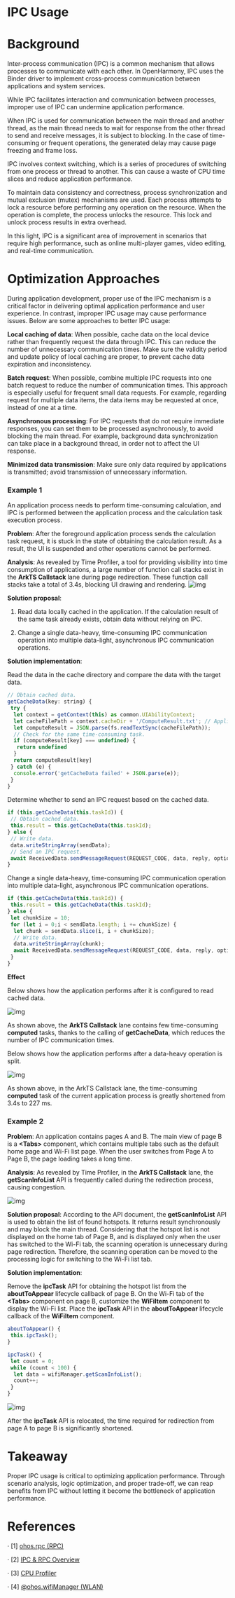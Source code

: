 # IPC Usage

# **Background**

Inter-process communication (IPC) is a common mechanism that allows processes to communicate with each other. In OpenHarmony, IPC uses the Binder driver to implement cross-process communication between applications and system services.

While IPC facilitates interaction and communication between processes, improper use of IPC can undermine application performance.

When IPC is used for communication between the main thread and another thread, as the main thread needs to wait for response from the other thread to send and receive messages, it is subject to blocking. In the case of time-consuming or frequent operations, the generated delay may cause page freezing and frame loss.

IPC involves context switching, which is a series of procedures of switching from one process or thread to another. This can cause a waste of CPU time slices and reduce application performance.

To maintain data consistency and correctness, process synchronization and mutual exclusion (mutex) mechanisms are used. Each process attempts to lock a resource before performing any operation on the resource. When the operation is complete, the process unlocks the resource. This lock and unlock process results in extra overhead.

In this light, IPC is a significant area of improvement in scenarios that require high performance, such as online multi-player games, video editing, and real-time communication.

# **Optimization Approaches**

During application development, proper use of the IPC mechanism is a critical factor in delivering optimal application performance and user experience. In contrast, improper IPC usage may cause performance issues. Below are some approaches to better IPC usage:

**Local caching of data**: When possible, cache data on the local device rather than frequently request the data through IPC. This can reduce the number of unnecessary communication times. Make sure the validity period and update policy of local caching are proper, to prevent cache data expiration and inconsistency.

**Batch request**: When possible, combine multiple IPC requests into one batch request to reduce the number of communication times. This approach is especially useful for frequent small data requests. For example, regarding request for multiple data items, the data items may be requested at once, instead of one at a time.

**Asynchronous processing**: For IPC requests that do not require immediate responses, you can set them to be processed asynchronously, to avoid blocking the main thread. For example, background data synchronization can take place in a background thread, in order not to affect the UI response.

**Minimized data transmission**: Make sure only data required by applications is transmitted; avoid transmission of unnecessary information.

### Example 1

An application process needs to perform time-consuming calculation, and IPC is performed between the application process and the calculation task execution process.

**Problem**: After the foreground application process sends the calculation task request, it is stuck in the state of obtaining the calculation result. As a result, the UI is suspended and other operations cannot be performed.

**Analysis**: As revealed by Time Profiler, a tool for providing visibility into time consumption of applications, a large number of function call stacks exist in the **ArkTS Callstack** lane during page redirection. These function call stacks take a total of 3.4s, blocking UI drawing and rendering.
![img](./figures/reasonable-using-ipc-image1.png)


**Solution proposal**:

1. Read data locally cached in the application. If the calculation result of the same task already exists, obtain data without relying on IPC.

2. Change a single data-heavy, time-consuming IPC communication operation into multiple data-light, asynchronous IPC communication operations.

**Solution implementation**:

Read the data in the cache directory and compare the data with the target data.

```javascript
// Obtain cached data.
getCacheData(key: string) {
 try {
  let context = getContext(this) as common.UIAbilityContext;
  let cacheFilePath = context.cacheDir + '/ComputeResult.txt'; // Application sandbox cache directory.
  let computeResult = JSON.parse(fs.readTextSync(cacheFilePath));
  // Check for the same time-consuming task.
  if (computeResult[key] === undefined) {
   return undefined
  }
  return computeResult[key]
 } catch (e) {
  console.error('getCacheData failed' + JSON.parse(e));
 }
}
```

Determine whether to send an IPC request based on the cached data.

```javascript
if (this.getCacheData(this.taskId)) {
 // Obtain cached data.
 this.result = this.getCacheData(this.taskId);
} else {
 // Write data.
 data.writeStringArray(sendData);
 // Send an IPC request.
 await ReceivedData.sendMessageRequest(REQUEST_CODE, data, reply, option);
}
```

Change a single data-heavy, time-consuming IPC communication operation into multiple data-light, asynchronous IPC communication operations.

```javascript
if (this.getCacheData(this.taskId)) {
 this.result = this.getCacheData(this.taskId);
} else {
 let chunkSize = 10;
 for (let i = 0;i < sendData.length; i += chunkSize) {
  let chunk = sendData.slice(i, i + chunkSize);
  // Write data.
  data.writeStringArray(chunk);
  await ReceivedData.sendMessageRequest(REQUEST_CODE, data, reply, option);
 }
}
```



**Effect**

Below shows how the application performs after it is configured to read cached data.

![img](./figures/reasonable-using-ipc-image2.png) 

As shown above, the **ArkTS Callstack** lane contains few time-consuming **computed** tasks, thanks to the calling of **getCacheData**, which reduces the number of IPC communication times.

 

Below shows how the application performs after a data-heavy operation is split.

 ![img](./figures/reasonable-using-ipc-image3.png)

As shown above, in the ArkTS Callstack lane, the time-consuming **computed** task of the current application process is greatly shortened from 3.4s to 227 ms.

### Example 2

**Problem**: An application contains pages A and B. The main view of page B is a **\<Tabs>** component, which contains multiple tabs such as the default home page and Wi-Fi list page. When the user switches from Page A to Page B, the page loading takes a long time.

**Analysis**: As revealed by Time Profiler, in the **ArkTS Callstack** lane, the **getScanInfoList** API is frequently called during the redirection process, causing congestion.

![img](./figures/reasonable-using-ipc-image4.png) 

**Solution proposal**: According to the API document, the **getScanInfoList** API is used to obtain the list of found hotspots. It returns result synchronously and may block the main thread. Considering that the hotspot list is not displayed on the home tab of Page B, and is displayed only when the user has switched to the Wi-Fi tab, the scanning operation is unnecessary during page redirection. Therefore, the scanning operation can be moved to the processing logic for switching to the Wi-Fi list tab.

**Solution implementation**:

Remove the **ipcTask** API for obtaining the hotspot list from the **aboutToAppear** lifecycle callback of page B. On the Wi-Fi tab of the **\<Tabs>** component on page B, customize the **WiFiItem** component to display the Wi-Fi list. Place the **ipcTask** API in the **aboutToAppear** lifecycle callback of the **WiFiItem** component.

```javascript
aboutToAppear() {
 this.ipcTask();
}

ipcTask() {
 let count = 0;
 while (count < 100) {
  let data = wifiManager.getScanInfoList();
  count++;
 }
}
```



![img](./figures/reasonable-using-ipc-image5.png) 

After the **ipcTask** API is relocated, the time required for redirection from page A to page B is significantly shortened.

# **Takeaway**

Proper IPC usage is critical to optimizing application performance. Through scenario analysis, logic optimization, and proper trade-off, we can reap benefits from IPC without letting it become the bottleneck of application performance.

# **References**

· [1] [ohos.rpc (RPC)](../reference/apis/js-apis-rpc.md)

· [2] [IPC & RPC Overview](../connectivity/ipc-rpc-overview.md)

· [3] [CPU Profiler](application-performance-analysis.md)

· [4] [@ohos.wifiManager (WLAN)](../reference/apis/js-apis-wifiManager.md)

<!--no_check-->